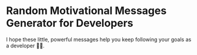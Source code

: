 # Random Motivational Messages Generator for Developers

I hope these little, powerful messages help you keep following your goals as a developer 💪🏻.

